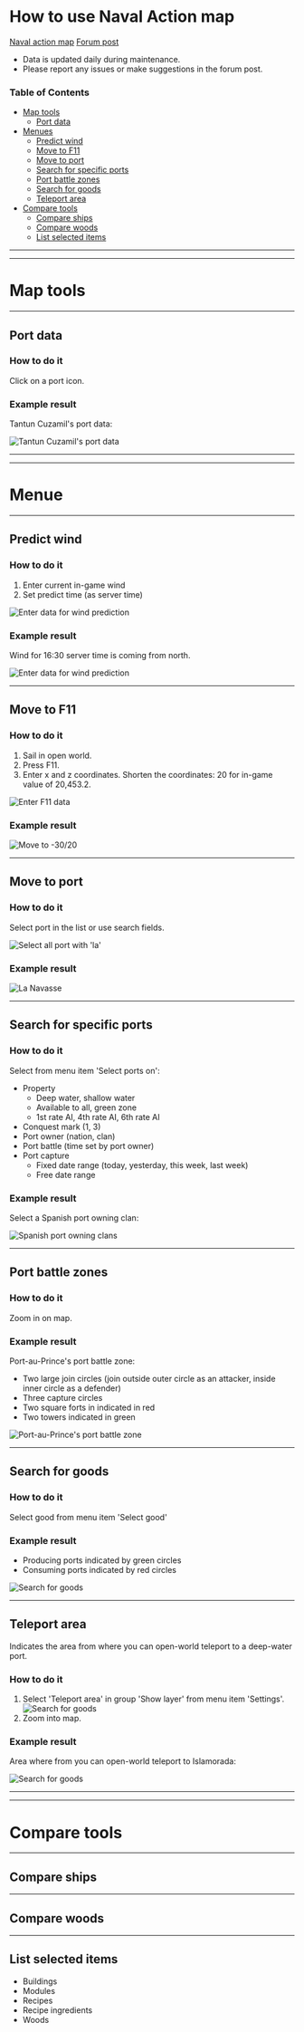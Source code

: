 # How to use Naval Action map

[Naval action map](https://na-map.netlify.com)
[Forum post](https://forum.game-labs.net/topic/23980-yet-another-map-naval-action-map/)

-   Data is updated daily during maintenance.
-   Please report any issues or make suggestions in the forum post.

### Table of Contents

-   [Map tools](#map-tools)
    -   [Port data](#port-data)
-   [Menues](#menues)
    -   [Predict wind](#predict-wind)
    -   [Move to F11](#move-to-f11)
    -   [Move to port](#move-to-port)
    -   [Search for specific ports](#search-for-specific-ports)
    -   [Port battle zones](#port-battle-zones)
    -   [Search for goods](#search-for-goods)
    -   [Teleport area](#teleport-area)
-   [Compare tools](#compare-tools)
    -   [Compare ships](#compare-ships)
    -   [Compare woods](#compare-woods)
    -   [List selected items](#list-selected-items)

---

---

# Map tools

---

## Port data

### How to do it

Click on a port icon.

### Example result

Tantun Cuzamil's port data:

![Tantun Cuzamil's port data](https://i.imgur.com/YV2yy18.png)

---

---

# Menue

---

## Predict wind

### How to do it

1. Enter current in-game wind
2. Set predict time (as server time)

![Enter data for wind prediction](https://i.imgur.com/WBwktbA.png)

### Example result

Wind for 16:30 server time is coming from north.

![Enter data for wind prediction](https://i.imgur.com/L4LiHEZ.png)

---

## Move to F11

### How to do it

1. Sail in open world.
2. Press F11.
3. Enter x and z coordinates. Shorten the coordinates: 20 for in-game value of 20,453.2.

![Enter F11 data](https://i.imgur.com/nVe6HPa.png?1)

### Example result

![Move to -30/20](https://i.imgur.com/iEWtGL1.png?1)

---

## Move to port

### How to do it

Select port in the list or use search fields.

![Select all port with 'la'](https://i.imgur.com/SAR37Xm.png?2)

### Example result

![La Navasse](https://i.imgur.com/fCW8rMY.png?3)

---

## Search for specific ports

### How to do it

Select from menu item 'Select ports on':

-   Property
    -   Deep water, shallow water
    -   Available to all, green zone
    -   1st rate AI, 4th rate AI, 6th rate AI
-   Conquest mark (1, 3)
-   Port owner (nation, clan)
-   Port battle (time set by port owner)
-   Port capture
    -   Fixed date range (today, yesterday, this week, last week)
    -   Free date range

### Example result

Select a Spanish port owning clan:

![Spanish port owning clans](https://i.imgur.com/3YxP0UI.png?1)

---

## Port battle zones

### How to do it

Zoom in on map.

### Example result

Port-au-Prince's port battle zone:

-   Two large join circles (join outside outer circle as an attacker, inside inner circle as a defender)
-   Three capture circles
-   Two square forts in indicated in red
-   Two towers indicated in green

![Port-au-Prince's port battle zone](https://i.imgur.com/WMmlTJz.png?2)

---

## Search for goods

### How to do it

Select good from menu item 'Select good'

### Example result

-   Producing ports indicated by green circles
-   Consuming ports indicated by red circles

![Search for goods](https://i.imgur.com/ZJoVEcU.png)

---

## Teleport area

Indicates the area from where you can open-world teleport to a deep-water port.

### How to do it

1. Select 'Teleport area' in group 'Show layer' from menu item 'Settings'.
   ![Search for goods](https://i.imgur.com/rGA1l7c.png?1)
2. Zoom into map.

### Example result

Area where from you can open-world teleport to Islamorada:

![Search for goods](https://i.imgur.com/FwufnLy.png?1)

---

---

# Compare tools

---

## Compare ships

---

## Compare woods

---

## List selected items

-   Buildings
-   Modules
-   Recipes
-   Recipe ingredients
-   Woods
